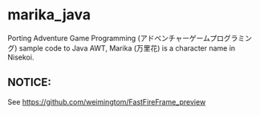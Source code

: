 ﻿# marika_java
Porting Adventure Game Programming (アドベンチャーゲームプログラミング) sample code to Java AWT, Marika (万里花) is a character name in Nisekoi.  

## NOTICE: 
See https://github.com/weimingtom/FastFireFrame_preview
